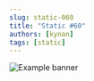 ```yaml
---
slug: static-060
title: "Static #60"
authors: [kynan]
tags: [static]
---
```


![Example banner](/img/stories/static/060.PNG)
